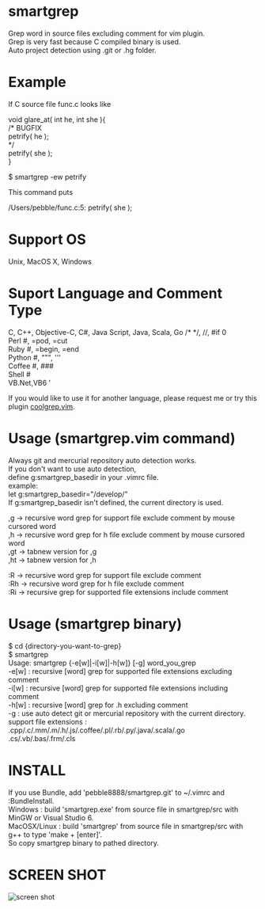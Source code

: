 smartgrep
=======
Grep word in source files excluding comment for vim plugin.  
Grep is very fast because C compiled binary is used.  
Auto project detection using .git or .hg folder.  

Example
=======
If C source file func.c looks like  

void glare_at( int he, int she ){  
    /* BUGFIX  
    petrify( he );  
     */  
    petrify( she );  
}  
  
$ smartgrep -ew petrify  
  
This command puts  
  
/Users/pebble/func.c:5:    petrify( she );  

Support OS
=======
Unix, MacOS X, Windows

Suport Language and Comment Type
=======
C, C++, Objective-C, C#, Java Script, Java, Scala, Go   /* */, //, #if 0  
Perl        #, =pod, =cut  
Ruby 	    #, =begin, =end  
Python      #, """, '''  
Coffee      #, ###  
Shell       #  
VB.Net,VB6  '  
   
If you would like to use it for another language, please request me or try this plugin [coolgrep.vim](https://github.com/tyru/coolgrep.vim).  
  
Usage (smartgrep.vim command)
=======
Always git and mercurial repository auto detection works.  
If you don't want to use auto detection,  
define g:smartgrep_basedir in your .vimrc file.  
    example:  
        let g:smartgrep_basedir="/develop/"  
If g:smartgrep_basedir isn't defined, the current directory is used.  
  
,g   -> recursive word grep for support file exclude comment by mouse cursored word  
,h   -> recursive word grep for h file exclude comment by mouse cursored word  
,gt  -> tabnew version for ,g  
,ht  -> tabnew version for ,h  

:R   -> recursive word grep for support file exclude comment  
:Rh  -> recursive word grep for h file exclude comment  
:Ri  -> recursive grep for supported file extensions include comment  
  
Usage (smartgrep binary)
=======
$ cd {directory-you-want-to-grep}  
$ smartgrep  
Usage: smartgrep {-e[w]|-i[w]|-h[w]} [-g] word_you_grep  
  -e[w] : recursive [word] grep for supported file extensions excluding comment  
  -i[w] : recursive [word] grep for supported file extensions including comment  
  -h[w] : recursive [word] grep for .h excluding comment  
  -g : use auto detect git or mercurial repository with the current directory.  
  support file extensions : .cpp/.c/.mm/.m/.h/.js/.coffee/.pl/.rb/.py/.java/.scala/.go  
                            .cs/.vb/.bas/.frm/.cls  

INSTALL
=======
If you use Bundle, add 'pebble8888/smartgrep.git' to ~/.vimrc and :BundleInstall.  
Windows : build 'smartgrep.exe' from source file in smartgrep/src with MinGW or Visual Studio 6.  
MacOSX/Linux : build 'smartgrep' from source file in smartgrep/src with g++ to type 'make + [enter]'.  
So copy smartgrep binary to pathed directory.  

SCREEN SHOT
=======
![screen shot](https://raw.github.com/pebble8888/smartgrep/master/smartgrep_screenshot.png)
